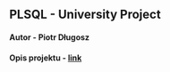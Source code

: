## PLSQL - University Project 
#### Autor - Piotr Długosz
#### Opis projektu - [link](https://github.com/piotranon/BD_2020_DlugoszPiotr/blob/master/docs/Opis%20Projektu.md)
